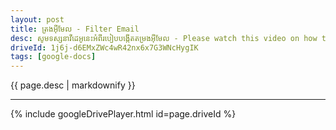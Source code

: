 ```yaml
---
layout: post
title: ត្រងអ៊ីមែល - Filter Email
desc: សូមទស្សនាវីដេអូនេះអំពីរបៀបបង្កើតតម្រងអ៊ីមែល - Please watch this video on how to create email filter
driveId: 1j6j-d6EMxZWc4wR42nx6x7G3WNcHygIK
tags: [google-docs]
---
```


{{ page.desc | markdownify }}

<hr>
{% include googleDrivePlayer.html id=page.driveId %}



